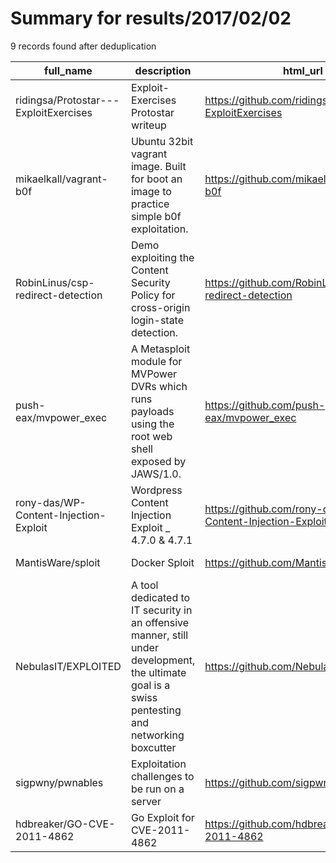 
# Summary for results/2017/02/02
    
9 records found after deduplication

| full_name | description | html_url | matched_list | matched_count | pushed_at | size | stargazers_count | language | forks_count |
|---------------------------------------|---------------------------------------------------------------------------------------------------------------------------------------------------|----------------------------------------------------------|---------------------------------------------|-----------------|---------------------------|--------|--------------------|------------|---------------|
| ridingsa/Protostar---ExploitExercises | Exploit-Exercises Protostar writeup | https://github.com/ridingsa/Protostar---ExploitExercises | ['exploit'] | 1 | 2017-02-02 14:32:55+00:00 | 31 | 0 | C | 0 |
| mikaelkall/vagrant-b0f | Ubuntu 32bit vagrant image. Built for boot an image to practice simple b0f exploitation. | https://github.com/mikaelkall/vagrant-b0f | ['exploit'] | 1 | 2017-02-02 13:05:46+00:00 | 761 | 0 | | 1 |
| RobinLinus/csp-redirect-detection | Demo exploiting the Content Security Policy for cross-origin login-state detection. | https://github.com/RobinLinus/csp-redirect-detection | ['exploit'] | 1 | 2017-02-02 01:50:20+00:00 | 7 | 0 | PHP | 0 |
| push-eax/mvpower_exec | A Metasploit module for MVPower DVRs which runs payloads using the root web shell exposed by JAWS/1.0. | https://github.com/push-eax/mvpower_exec | ['metasploit module OR metasploit payload'] | 1 | 2017-02-02 01:25:48+00:00 | 2 | 0 | Ruby | 0 |
| rony-das/WP-Content-Injection-Exploit | Wordpress Content Injection Exploit _ 4.7.0 & 4.7.1 | https://github.com/rony-das/WP-Content-Injection-Exploit | ['exploit'] | 1 | 2017-02-02 15:11:45+00:00 | 6 | 1 | Python | 2 |
| MantisWare/sploit | Docker Sploit | https://github.com/MantisWare/sploit | ['sploit'] | 1 | 2017-02-02 13:46:28+00:00 | 0 | 0 | nan | 0 |
| NebulasIT/EXPLOITED | A tool dedicated to IT security in an offensive manner, still under development, the ultimate goal is a swiss pentesting and networking boxcutter | https://github.com/NebulasIT/EXPLOITED | ['exploit'] | 1 | 2017-02-02 14:20:58+00:00 | 9 | 0 | Python | 0 |
| sigpwny/pwnables | Exploitation challenges to be run on a server | https://github.com/sigpwny/pwnables | ['exploit'] | 1 | 2017-02-02 15:57:16+00:00 | 12 | 0 | C | 1 |
| hdbreaker/GO-CVE-2011-4862 | Go Exploit for CVE-2011-4862 | https://github.com/hdbreaker/GO-CVE-2011-4862 | ['cve-2', 'exploit'] | 2 | 2017-02-02 18:19:38+00:00 | 936 | 3 | Go | 2 |
